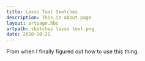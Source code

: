 ```yaml
---
title: Lasso Tool Sketches
description: This is about page
layout: artpage.hbs
artpath: sketches lasso tool.png
date: 2020-10-21
---
```


From when I finally figured out how to use this thing.